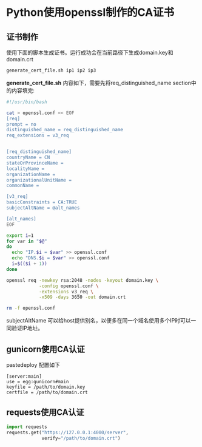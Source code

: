 # Python使用openssl制作的CA证书

## 证书制作

使用下面的脚本生成证书。运行成功会在当前路径下生成domain.key和domain.crt

```bash
generate_cert_file.sh ip1 ip2 ip3
```

**generate_cert_file.sh** 内容如下，需要先将req_distinguished_name section中的内容填完:

```bash
#!/usr/bin/bash

cat > openssl.conf << EOF
[req]
prompt = no
distinguished_name = req_distinguished_name
req_extensions = v3_req


[req_distinguished_name]
countryName = CN
stateOrProvinceName =
localityName =
organizationName =
organizationalUnitName =
commonName =

[v3_req]
basicConstraints = CA:TRUE
subjectAltName = @alt_names

[alt_names]
EOF

export i=1
for var in "$@"
do
  echo "IP.$i = $var" >> openssl.conf
  echo "DNS.$i = $var" >> openssl.conf
  i=$(($i + 1))
done

openssl req -newkey rsa:2048 -nodes -keyout domain.key \
            -config openssl.conf \
            -extensions v3_req \
            -x509 -days 3650 -out domain.crt

rm -f openssl.conf
```

subjectAltName 可以给host提供别名，以便多在同一个域名使用多个IP时可以一同验证IP地址。

## gunicorn使用CA认证

pastedeploy 配置如下
```
[server:main]
use = egg:gunicorn#main
keyfile = /path/to/domain.key
certfile = /path/to/domain.crt
```

## requests使用CA认证

```python
import requests
requests.get("https://127.0.0.1:4000/server",
             verify="/path/to/domain.crt")
```

